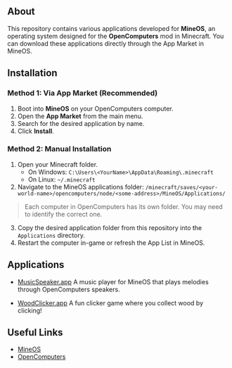 ## About
This repository contains various applications developed for **MineOS**, an operating system designed for the **OpenComputers** mod in Minecraft.
You can download these applications directly through the App Market in MineOS.

## Installation

### Method 1: Via App Market (Recommended)
1. Boot into **MineOS** on your OpenComputers computer.
2. Open the **App Market** from the main menu.
3. Search for the desired application by name.
4. Click **Install**.

### Method 2: Manual Installation
1. Open your Minecraft folder.
   - On Windows: `C:\Users\<YourName>\AppData\Roaming\.minecraft`
   - On Linux: `~/.minecraft`
2. Navigate to the MineOS applications folder:
   `/minecraft/saves/<your-world-name>/opencomputers/node/<some-address>/MineOS/Applications/`
> Each computer in OpenComputers has its own folder. You may need to identify the correct one.
3. Copy the desired application folder from this repository into the `Applications` directory.
4. Restart the computer in-game or refresh the App List in MineOS.

## Applications
- [MusicSpeaker.app](./MusicSpeaker.app)
A music player for MineOS that plays melodies through OpenComputers speakers.

- [WoodClicker.app](./WoodClicker.app)
A fun clicker game where you collect wood by clicking!

## Useful Links
- [MineOS](https://github.com/IgorTimofeev/MineOS)
- [OpenComputers](https://github.com/MightyPirates/OpenComputers)
